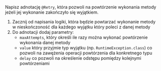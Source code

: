 Napisz adnotację `@Retry`, która pozwoli na powtórzenie wykonania metody jeżeli jej wykonanie zakończyło się wyjątkiem.
1. Zacznij od napisania logiki, która będzie powtarzać wykonanie metody w nieskończoność dla każdego wyjątku który poleci z danej metody
1. Do adnotacji dodaj parametry:
   - `maxAttempts`, który określi ile razy można wykonać powtórzenie wykonania danej metody
   - `value` który przyjmie typ wyjątku (np. `RuntimeException.class`) co pozwoli na zawężenia operacji powtórzenia dla konkretnego typu
   - `delay` co pozwoli na określenie odstępu pomiędzy kolejnymi powtórzeniami
